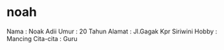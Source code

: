 # noah

Nama : Noak Adii
Umur : 20 Tahun
Alamat : Jl.Gagak Kpr Siriwini
Hobby : Mancing
Cita-cita : Guru

